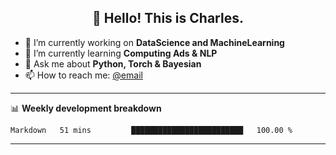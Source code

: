 <h2 align="center">👋 Hello! This is Charles.</h2>
<!--<p align="center">
  <a href="https://blog.athulcyriac.co">Blog</a> •
  <a href="https://twitter.com/athulcajay">Twitter</a>
</p>-->


- 🔭 I’m currently working on **DataScience and MachineLearning**
- 🌱 I’m currently learning **Computing Ads & NLP**
- 💬 Ask me about **Python, Torch & Bayesian**
- 📫 How to reach me: [@email](liuxinhe@outlook.com)

-------
📊 **Weekly development breakdown**
<!--START_SECTION:waka-->
```text
Markdown   51 mins         █████████████████████████   100.00 % 
```
<!--END_SECTION:waka-->
-------
<!--**XinheLIU/XinheLIU** is a ✨ _special_ ✨ repository because its `README.md` (this file) appears on your GitHub profile.
